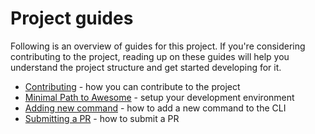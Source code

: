 # Project guides

Following is an overview of guides for this project. If you're considering contributing to the project, reading up on these guides will help you understand the project structure and get started developing for it.

- [Contributing](../../CONTRIBUTING.md) - how you can contribute to the project
- [Minimal Path to Awesome](./mpa.md) - setup your development environment
- [Adding new command](./adding-command.md) - how to add a new command to the CLI
- [Submitting a PR](./submitting-pr.md) - how to submit a PR